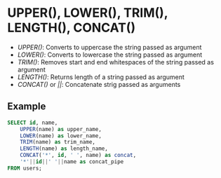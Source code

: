 # UPPER(), LOWER(), TRIM(), LENGTH(), CONCAT()

- _UPPER()_: Converts to uppercase the string passed as argument
- _LOWER()_: Converts to lowercase the string passed as argument
- _TRIM()_: Removes start and end whitespaces of the string passed as argument
- _LENGTH()_: Returns length of a string passed as argument
- _CONCAT()_ or _||_: Concatenate strig passed as arguments

## Example

```sql
SELECT id, name,
    UPPER(name) as upper_name,
    LOWER(name) as lower_name,
    TRIM(name) as trim_name,
    LENGTH(name) as length_name,
    CONCAT('*', id, ' ', name) as concat,
    '*'||id||' '||name as concat_pipe
FROM users;
```
